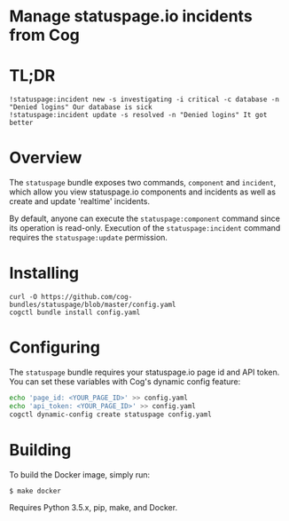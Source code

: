 Manage statuspage.io incidents from Cog
=======================================

# TL;DR

    !statuspage:incident new -s investigating -i critical -c database -n "Denied logins" Our database is sick
    !statuspage:incident update -s resolved -n "Denied logins" It got better

# Overview

The `statuspage` bundle exposes two commands, `component` and
`incident`, which allow you view statuspage.io components and
incidents as well as create and update 'realtime' incidents.

By default, anyone can execute the `statuspage:component` command
since its operation is read-only. Execution of the
`statuspage:incident` command requires the `statuspage:update` permission.

# Installing

    curl -O https://github.com/cog-bundles/statuspage/blob/master/config.yaml
    cogctl bundle install config.yaml

# Configuring

The `statuspage` bundle requires your statuspage.io page id and API
token. You can set these variables with Cog's dynamic config feature:

```bash
echo 'page_id: <YOUR_PAGE_ID>' >> config.yaml
echo 'api_token: <YOUR_PAGE_ID>' >> config.yaml
cogctl dynamic-config create statuspage config.yaml
```

# Building

To build the Docker image, simply run:

    $ make docker

Requires Python 3.5.x, pip, make, and Docker.

